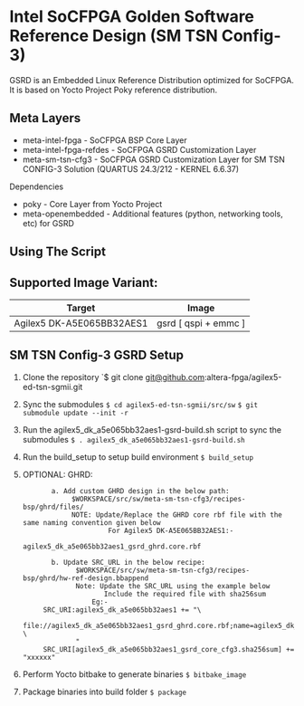 # Intel SoCFPGA Golden Software Reference Design (SM TSN Config-3)

GSRD is an Embedded Linux Reference Distribution optimized for SoCFPGA.  
It is based on Yocto Project Poky reference distribution.

## Meta Layers

* meta-intel-fpga - SoCFPGA BSP Core Layer
* meta-intel-fpga-refdes - SoCFPGA GSRD Customization Layer
* meta-sm-tsn-cfg3 - SoCFPGA GSRD Customization Layer for SM TSN CONFIG-3 Solution (QUARTUS 24.3/212 - KERNEL 6.6.37)

Dependencies
* poky - Core Layer from Yocto Project
* meta-openembedded - Additional features (python, networking tools, etc) for GSRD

## Using The Script

## Supported Image Variant:  

|    Target                  |              Image                           |
| -------------------------- | -------------------------------------------- |
| Agilex5 DK-A5E065BB32AES1  |   gsrd [ qspi + emmc ]                       |

## SM TSN Config-3 GSRD Setup

1. Clone the repository
`$ git clone git@github.com:altera-fpga/agilex5-ed-tsn-sgmii.git

2. Sync the submodules
`$ cd agilex5-ed-tsn-sgmii/src/sw`
`$ git submodule update --init -r`

3. Run the agilex5_dk_a5e065bb32aes1-gsrd-build.sh script to sync the submodules
`$ . agilex5_dk_a5e065bb32aes1-gsrd-build.sh`

4. Run the build_setup to setup build environment
`$ build_setup`

5. OPTIONAL:  GHRD:

              a. Add custom GHRD design in the below path:
                   $WORKSPACE/src/sw/meta-sm-tsn-cfg3/recipes-bsp/ghrd/files/
                   NOTE: Update/Replace the GHRD core rbf file with the same naming convention given below
                            For Agilex5 DK-A5E065BB32AES1:-
                                          agilex5_dk_a5e065bb32aes1_gsrd_ghrd.core.rbf

              b. Update SRC_URL in the below recipe:
                    $WORKSPACE/src/sw/meta-sm-tsn-cfg3/recipes-bsp/ghrd/hw-ref-design.bbappend
                    Note: Update the SRC_URL using the example below
                           Include the required file with sha256sum
                        Eg:-
			SRC_URI:agilex5_dk_a5e065bb32aes1 += "\
					file://agilex5_dk_a5e065bb32aes1_gsrd_ghrd.core.rbf;name=agilex5_dk_a5e065bb32aes1_gsrd_core_cfg3 \
					"
			SRC_URI[agilex5_dk_a5e065bb32aes1_gsrd_core_cfg3.sha256sum] += "xxxxxx"


6. Perform Yocto bitbake to generate binaries
`$ bitbake_image`


7. Package binaries into build folder
`$ package`
